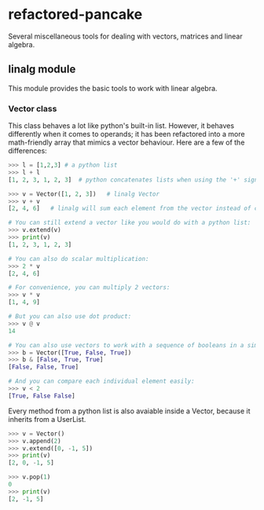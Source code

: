 # refactored-pancake
Several miscellaneous tools for dealing with vectors, matrices and linear algebra.

## linalg module
This module provides the basic tools to work with linear algebra.

### Vector class
This class behaves a lot like python's built-in list. However, it behaves differently when it comes to operands; it has been refactored into a more math-friendly array that mimics a vector behaviour. Here are a few of the differences:

```python
>>> l = [1,2,3]	# a python list
>>> l + l
[1, 2, 3, 1, 2, 3]	# python concatenates lists when using the '+' sign.

>>> v = Vector([1, 2, 3])	# linalg Vector
>>> v + v
[2, 4, 6]	# linalg will sum each element from the vector instead of concatenating.

# You can still extend a vector like you would do with a python list:
>>> v.extend(v)
>>> print(v)
[1, 2, 3, 1, 2, 3]

# You can also do scalar multiplication:
>>> 2 * v
[2, 4, 6]

# For convenience, you can multiply 2 vectors:
>>> v * v
[1, 4, 9]

# But you can also use dot product:
>>> v @ v
14

# You can also use vectors to work with a sequence of booleans in a similar way
>>> b = Vector([True, False, True])
>>> b & [False, True, True]
[False, False, True]

# And you can compare each individual element easily:
>>> v < 2
[True, False False]
```

Every method from a python list is also avaiable inside a Vector, because it inherits from a UserList.
```python
>>> v = Vector()
>>> v.append(2)
>>> v.extend([0, -1, 5])
>>> print(v)
[2, 0, -1, 5]

>>> v.pop(1)
0
>>> print(v)
[2, -1, 5]
```
